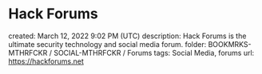 # Hack Forums

created: March 12, 2022 9:02 PM (UTC)
description: Hack Forums is the ultimate security technology and social media forum.
folder: BOOKMRKS-MTHRFCKR / SOCIAL-MTHRFCKR / Forums
tags: Social Media, forums
url: https://hackforums.net